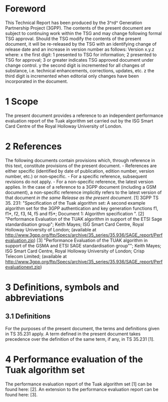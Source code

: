 # Foreword
This Technical Report has been produced by the 3^rd^ Generation Partnership
Project (3GPP).
The contents of the present document are subject to continuing work within the
TSG and may change following formal TSG approval. Should the TSG modify the
contents of the present document, it will be re-released by the TSG with an
identifying change of release date and an increase in version number as
follows:
Version x.y.z
where:
x the first digit:
1 presented to TSG for information;
2 presented to TSG for approval;
3 or greater indicates TSG approved document under change control.
y the second digit is incremented for all changes of substance, i.e. technical
enhancements, corrections, updates, etc.
z the third digit is incremented when editorial only changes have been
incorporated in the document.
# 1 Scope
The present document provides a reference to an independent performance
evaluation report of the Tuak algorithm set carried out by the ISG Smart Card
Centre of the Royal Holloway University of London.
# 2 References
The following documents contain provisions which, through reference in this
text, constitute provisions of the present document.
\- References are either specific (identified by date of publication, edition
number, version number, etc.) or non‑specific.
\- For a specific reference, subsequent revisions do not apply.
\- For a non-specific reference, the latest version applies. In the case of a
reference to a 3GPP document (including a GSM document), a non-specific
reference implicitly refers to the latest version of that document _in the
same Release as the present document_.
[1] 3GPP TS 35. 231: \"Specification of the Tuak algorithm set: A second
example algorithm set for the 3GPP authentication and key generation functions
f1, f1*, f2, f3, f4, f5 and f5*; Document 1: Algorithm specification \".
[2] \"Performance Evaluation of the TUAK algorithm in support of the ETSI Sage
standardisation group\"; Keith Mayes; ISG Smart Card Centre, Royal Holloway
University of London; (available at
http://www.3gpp.org/ftp/Specs/archive/35_series/35.936/SAGE_report/Perfevaluation.zip)
[3] \"Performance Evaluation of the TUAK algorithm in support of the GSMA and
ETSI SAGE standardisation group\"\"; Keith Mayes; ISG Smart Card Centre, Royal
Holloway University of London; Crisp Telecom Limited; (available at
http://www.3gpp.org/ftp/Specs/archive/35_series/35.936/SAGE_report/Perfevaluationext.zip)
# 3 Definitions, symbols and abbreviations
## 3.1 Definitions
For the purposes of the present document, the terms and definitions given in
TS 35.231 apply. A term defined in the present document takes precedence over
the definition of the same term, if any, in TS 35.231 [1].
# 4 Performance evaluation of the Tuak algorithm set
The performance evaluation report of the Tuak algorithm set [1] can be found
here: [2].
An extension to the performance evaluation report can be found here: [3].
#